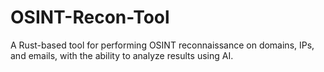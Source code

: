 # OSINT-Recon-Tool
A Rust-based tool for performing OSINT reconnaissance on domains, IPs, and emails, with the ability to analyze results using AI.
